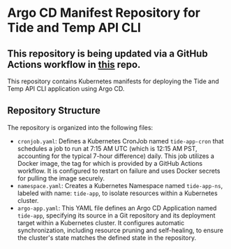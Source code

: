 # Argo CD Manifest Repository for Tide and Temp API CLI

## This repository is being updated via a GitHub Actions workflow in [this](https://github.com/domger-ops/tide-app-workflow.git) repo.

This repository contains Kubernetes manifests for deploying the Tide and Temp API CLI application using Argo CD.

## Repository Structure

The repository is organized into the following files:

- `cronjob.yaml`: Defines a Kubernetes CronJob named `tide-app-cron` that schedules a job to run at 7:15 AM UTC (which is 12:15 AM PST, accounting for the typical 7-hour difference) daily. This job utilizes a Docker image, the tag for which is provided by a GitHub Actions workflow. It is configured to restart on failure and uses Docker secrets for pulling the image securely.
- `namespace.yaml`:  Creates a Kubernetes Namespace named `tide-app-ns`, labeled with name: `tide-app`, to isolate resources within a Kubernetes cluster.
- `argo-app.yaml`: This YAML file defines an Argo CD Application named `tide-app`, specifying its source in a Git repository and its deployment target within a Kubernetes cluster. It configures automatic synchronization, including resource pruning and self-healing, to ensure the cluster's state matches the defined state in the repository.